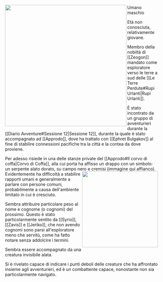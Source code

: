 <img src="https://i.pinimg.com/originals/81/26/8b/81268b7dea9f60e1a5176fbcd35bfcaa.jpg" width=400 align=left> Umano maschio

Età non conosciuta, relativamente giovane.

Membro della nobiltà di [[Zeogon]] mandato come esploratore verso le terre a sud delle [[Le Terre Perdute#Rupi Urlanti|Rupi Urlanti]].

È stato incontrato da un gruppo di avventurieri durante la [[Diario Avventure#Sessione 12|Sessione 12]], durante la quale è stato accompagnato ad [[Approdo]], dove ha trattato con [[Ephret Bulgakov]] al fine di stabilire connessioni pacifiche tra la città e la contea da dove proviene.

Per adesso risiede in una delle stanze private del [[Approdo#Il corvo di coffa|Corvo di Coffa]], alla cui porta ha affisso un drappo con un simbolo: un serpente alato dorato, su campo nero e cremisi (immagine qui affianco).
<img src="https://i.pinimg.com/originals/e8/ae/54/e8ae5441cbf7052fb5e6f63df4ade313.jpg" align=right width=250> 
Evidentemente ha difficoltà a stabilire rapporti umani e generalmente a parlare con persone comuni, probabilmente a causa dell'ambiente limitato in cui è cresciuto.

Sembra attribuire particolare peso al nome e cognome (o cognomi) del prossimo. Questo è stato particolarmente sentito da [[Syrio]], [[Zavis]] e [[Jeriko]], che non avendo cognomi sono parsi all'esploratore meno che servitù, come ha fatto notare senza addolcire i termini.

Sembra essere accompagnato da una creatura invisibile alata.

Si è rivelato capace di indicare i punti deboli delle creature che ha affrontato insieme agli avventurieri, ed è un combattente capace, nonostante non sia particolarmente navigato.

